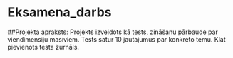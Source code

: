 # Eksamena_darbs

##Projekta apraksts:
	Projekts izveidots kā tests, zināšanu pārbaude par 
	viendimensiju masīviem. Tests satur 10 jautājumus 
	par konkrēto tēmu.
	Klāt pievienots testa žurnāls.
	